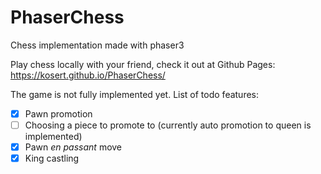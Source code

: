 # PhaserChess
Chess implementation made with phaser3

Play chess locally with your friend, check it out at Github Pages: https://kosert.github.io/PhaserChess/

The game is not fully implemented yet. List of todo features:
- [x] Pawn promotion
- [ ] Choosing a piece to promote to (currently auto promotion to queen is implemented)
- [x] Pawn *en passant* move
- [x] King castling
